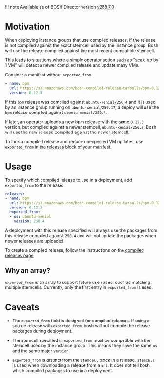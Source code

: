 !!! note
        Available as of BOSH Director version [v268.7.0](https://github.com/cloudfoundry/bosh/releases/tag/v268.7.0)
# Motivation

When deploying instance groups that use compiled releases,
if the release is not compiled against the exact stemcell used by the instance group,
Bosh will use the release compiled against the most recent compatible stemcell.

This leads to situations where a simple operator action such as "scale up by 1 VM"
will detect a newer compiled release and update many VMs.

Consider a manifest without `exported_from`

```yml
- name: bpm
  url: https://s3.amazonaws.com/bosh-compiled-release-tarballs/bpm-0.12.3-ubuntu-xenial-250.4.tgz
  version: 0.12.3
```

If this `bpm` release was compiled against `ubuntu-xenial/250.4`
and it is used by an instance group running on `ubuntu-xenial/250.17`,
a deploy will use the `bpm` release compiled against `ubuntu-xenial/250.4`.

If later, an operator uploads a new bpm release with the same `0.12.3` version,
but compiled against a newer stemcell, `ubuntu-xenial/250.9`,
Bosh will use the new release compiled against the newer stemcell.

To lock a compiled release and reduce unexpected VM updates,
use `exported_from` in the [releases](deployment-manifest.md#releases) block of your manifest.

# Usage

To specify which compiled release to use in a deployment, add `exported_from` to the release:

```yml
releases:
- name: bpm
  url: https://s3.amazonaws.com/bosh-compiled-release-tarballs/bpm-0.12.3-ubuntu-xenial-250.4.tgz
  version: 0.12.3
  exported_from:
  - os: ubuntu-xenial
    version: 250.4
```

A deployment with this release specified will always use the packages from this release
compiled against `250.4` and will not update the packages
when newer releases are uploaded.

To create a compiled release, follow the instructions on the [compiled releases page](compiled-releases/)

## Why an array?

`exported_from` is an array to support future use cases, such as matching multiple stemcells.
Currently, only the first entry in `exported_from` is used.

# Caveats

- The `exported_from` field is designed for compiled releases.
If using a source release with `exported_from`,
bosh will not compile the release packages during deployment.

- The stemcell specified in `exported_from` must be compatible
with the stemcell used by the instance group.
This means they have the same `os` and the same major `version`.

- `exported_from` is distinct from the `stemcell` block in a release.
`stemcell` is used when downloading a release from a `url`.
It does not tell bosh which compiled packages to use in a deployment.
